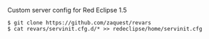 Custom server config for Red Eclipse 1.5

```
$ git clone https://github.com/zaquest/revars
$ cat revars/servinit.cfg.d/* >> redeclipse/home/servinit.cfg
```
